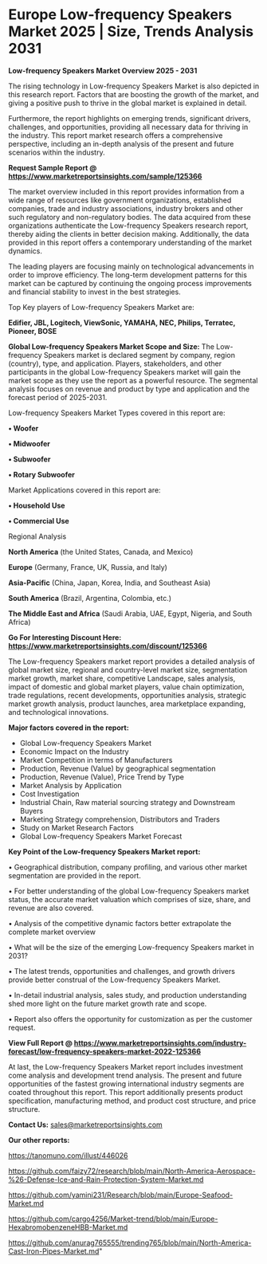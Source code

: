  # Europe Low-frequency Speakers Market 2025 | Size, Trends Analysis 2031

<Strong> Low-frequency Speakers Market Overview 2025 - 2031</strong>

The rising technology in Low-frequency Speakers Market is also depicted in this research report. Factors that are boosting the growth of the market, and giving a positive push to thrive in the global market is explained in detail.

Furthermore, the report highlights on emerging trends, significant drivers, challenges, and opportunities, providing all necessary data for thriving in the industry. This report market research offers a comprehensive perspective, including an in-depth analysis of the present and future scenarios within the industry.

<strong>Request Sample Report @ <a href=https://www.marketreportsinsights.com/sample/125366>https://www.marketreportsinsights.com/sample/125366</a></strong>

The market overview included in this report provides information from a wide range of resources like government organizations, established companies, trade and industry associations, industry brokers and other such regulatory and non-regulatory bodies. The data acquired from these organizations authenticate the Low-frequency Speakers research report, thereby aiding the clients in better decision making. Additionally, the data provided in this report offers a contemporary understanding of the market dynamics.

The leading players are focusing mainly on technological advancements in order to improve efficiency. The long-term development patterns for this market can be captured by continuing the ongoing process improvements and financial stability to invest in the best strategies.

Top Key players of Low-frequency Speakers Market are:

<strong>Edifier, JBL, Logitech, ViewSonic, YAMAHA, NEC, Philips, Terratec, Pioneer, BOSE</strong>

<strong><b>Global Low-frequency Speakers Market Scope and Size:</b></strong>
The Low-frequency Speakers market is declared segment by company, region (country), type, and application. Players, stakeholders, and other participants in the global Low-frequency Speakers market will gain the market scope as they use the report as a powerful resource. The segmental analysis focuses on revenue and product by type and application and the forecast period of 2025-2031.

Low-frequency Speakers Market Types covered in this report are:

<strong>• Woofer

• Midwoofer

• Subwoofer

• Rotary Subwoofer</strong>

Market Applications covered in this report are:

<strong>• Household Use

• Commercial Use</strong> 

Regional Analysis

<strong>North America</strong> (the United States, Canada, and Mexico)

<strong>Europe</strong> (Germany, France, UK, Russia, and Italy)

<strong>Asia-Pacific</strong> (China, Japan, Korea, India, and Southeast Asia)

<strong>South America</strong> (Brazil, Argentina, Colombia, etc.)

<strong>The Middle East and Africa</strong> (Saudi Arabia, UAE, Egypt, Nigeria, and South Africa)

<strong>Go For Interesting Discount Here: <a href=https://www.marketreportsinsights.com/discount/125366>https://www.marketreportsinsights.com/discount/125366</a></strong>

The Low-frequency Speakers market report provides a detailed analysis of global market size, regional and country-level market size, segmentation market growth, market share, competitive Landscape, sales analysis, impact of domestic and global market players, value chain optimization, trade regulations, recent developments, opportunities analysis, strategic market growth analysis, product launches, area marketplace expanding, and technological innovations.

<strong><b>Major factors covered in the report:</b></strong>
<ul>
  <li>Global Low-frequency Speakers Market </li>
  <li>Economic Impact on the Industry</li>
  <li>Market Competition in terms of Manufacturers</li>
  <li>Production, Revenue (Value) by geographical segmentation</li>
  <li>Production, Revenue (Value), Price Trend by Type</li>
  <li>Market Analysis by Application</li>
  <li>Cost Investigation</li>
  <li>Industrial Chain, Raw material sourcing strategy and Downstream Buyers</li>
  <li>Marketing Strategy comprehension, Distributors and Traders</li>
  <li>Study on Market Research Factors</li>
  <li>Global Low-frequency Speakers Market Forecast</li>
</ul>

<strong><b>Key Point of the Low-frequency Speakers Market report:</b></strong>

• Geographical distribution, company profiling, and various other market segmentation are provided in the report.

• For better understanding of the global Low-frequency Speakers market status, the accurate market valuation which comprises of size, share, and revenue are also covered.

• Analysis of the competitive dynamic factors better extrapolate the complete market overview

• What will be the size of the emerging Low-frequency Speakers market in 2031?

• The latest trends, opportunities and challenges, and growth drivers provide better construal of the Low-frequency Speakers Market.

• In-detail industrial analysis, sales study, and production understanding shed more light on the future market growth rate and scope.

• Report also offers the opportunity for customization as per the customer request.

<strong><b>View Full Report @ <a href=https://www.marketreportsinsights.com/industry-forecast/low-frequency-speakers-market-2022-125366>https://www.marketreportsinsights.com/industry-forecast/low-frequency-speakers-market-2022-125366</a></b></strong>


At last, the Low-frequency Speakers Market report includes investment come analysis and development trend analysis. The present and future opportunities of the fastest growing international industry segments are coated throughout this report. This report additionally presents product specification, manufacturing method, and product cost structure, and price structure.

<strong>Contact Us:</strong>
sales@marketreportsinsights.com

<strong>Our other reports:</strong>

<a href=https://tanomuno.com/illust/446026>https://tanomuno.com/illust/446026</a>

<a href=https://github.com/faizy72/research/blob/main/North-America-Aerospace-%26-Defense-Ice-and-Rain-Protection-System-Market.md>https://github.com/faizy72/research/blob/main/North-America-Aerospace-%26-Defense-Ice-and-Rain-Protection-System-Market.md</a>

<a href=https://github.com/yamini231/Research/blob/main/Europe-Seafood-Market.md>https://github.com/yamini231/Research/blob/main/Europe-Seafood-Market.md</a>

<a href=https://github.com/cargo4256/Market-trend/blob/main/Europe-HexabromobenzeneHBB-Market.md>https://github.com/cargo4256/Market-trend/blob/main/Europe-HexabromobenzeneHBB-Market.md</a>

<a href=https://github.com/anurag765555/trending765/blob/main/North-America-Cast-Iron-Pipes-Market.md>https://github.com/anurag765555/trending765/blob/main/North-America-Cast-Iron-Pipes-Market.md</a>"
